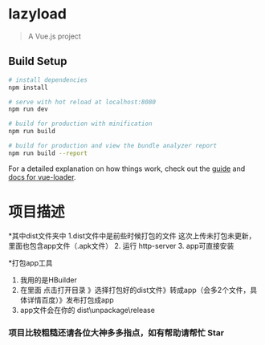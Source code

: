 # lazyload

> A Vue.js project

## Build Setup

``` bash
# install dependencies
npm install

# serve with hot reload at localhost:8080
npm run dev

# build for production with minification
npm run build

# build for production and view the bundle analyzer report
npm run build --report
```

For a detailed explanation on how things work, check out the [guide](http://vuejs-templates.github.io/webpack/) and [docs for vue-loader](http://vuejs.github.io/vue-loader).
# 项目描述
*其中dist文件夹中
  1.dist文件中是前些时候打包的文件 这次上传未打包未更新，里面也包含app文件（.apk文件）
  2. 运行 http-server
  3. app可直接安装
  
*打包app工具
  1. 我用的是HBuilder
  2. 在里面 点击打开目录 》选择打包好的dist文件》转成app（会多2个文件，具体详情百度）》发布打包成app 
  3. app文件会在你的 dist\unpackage\release
### 项目比较粗糙还请各位大神多多指点，如有帮助请帮忙 Star
